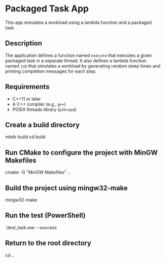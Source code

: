 # Packaged Task App

This app simulates a workload using a lambda function and a packaged task.

## Description

The application defines a function named `execute` that executes a given packaged task in a separate thread. It also defines a lambda function named `job` that simulates a workload by generating random sleep times and printing completion messages for each step.

## Requirements

- C++11 or later
- A C++ compiler (e.g., `g++`)
- POSIX threads library (`pthread`)

## Create a build directory

mkdir build
cd build

## Run CMake to configure the project with MinGW Makefiles

cmake -G "MinGW Makefiles" ..

## Build the project using mingw32-make

mingw32-make

## Run the test (PowerShell)

.\test_task.exe --success

## Return to the root directory

cd ..
